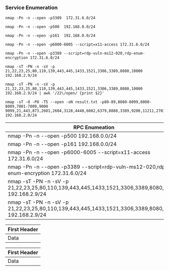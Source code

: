 

### Service Enumeration
```
nmap -Pn -n --open -p3389  172.31.6.0/24

nmap -Pn -n --open -p500  192.168.0.0/24

nmap -Pn -n --open -p161  192.168.0.0/24

nmap -Pn -n --open -p6000-6005 --script=x11-access 172.31.6.0/24 

nmap -Pn -n --open -p3389 --script=rdp-vuln-ms12-020,rdp-enum-encryption 172.31.6.0/24

nmap -sT -PN -n -sV -p 21,22,23,25,80,110,139,443,445,1433,1521,3306,3389,8080,10000 192.168.2.9/24

nmap -sT -PN -n -sV -p 21,22,23,25,80,110,139,443,445,1433,1521,3306,3389,8080,10000 192.168.2.9/24 | awk '/22\/open/ {print $2}'

nmap -sT -O -P0 -T5 --open -oN result.txt -p80-89,8080-8099,8000-8009,7001-7009,9000 9099,21,443,873,2601,2604,3128,4440,6082,6379,8888,3389,9200,11211,27017,28017,389,8443,4848,8649,995,9440,9871,2222,2082,3311,18100,9956,1433,3306,1900,49705,50030,7778,5432,7080,5900,50070,5000,5560,10000 192.168.2.0/24
```




| RPC Enumeation  |
| ------------- |
| nmap -Pn -n --open -p500  192.168.0.0/24 |
| nmap -Pn -n --open -p161  192.168.0.0/24 |
| nmap -Pn -n --open -p6000-6005 --script=x11-access 172.31.6.0/24  |
| nmap -Pn -n --open -p3389 --script=rdp-vuln-ms12-020,rdp-enum-encryption 172.31.6.0/24 |
| nmap -sT -PN -n -sV -p 21,22,23,25,80,110,139,443,445,1433,1521,3306,3389,8080,10000 192.168.2.9/24 |
| nmap -sT -PN -n -sV -p 21,22,23,25,80,110,139,443,445,1433,1521,3306,3389,8080,10000 192.168.2.9/24 | awk '/22\/open/ {print $2}' |

| First Header  |
| ------------- |
| Data |

| First Header  |
| ------------- |
| Data |

